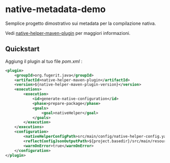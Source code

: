 # native-metadata-demo

Semplice progetto dimostrativo sui metadata per la compilazione nativa.

Vedi [native-helper-maven-plugin](https://github.com/fugerit-org/native-helper-maven-plugin) per maggiori informazioni.

## Quickstart

Aggiung il plugin al tuo file *pom.xml* :

```xml
<plugin>
    <groupId>org.fugerit.java</groupId>
    <artifactId>native-helper-maven-plugin</artifactId>
    <version>${native-helper-maven-plugin-version}</version>
    <executions>
        <execution>
            <id>generate-native-configuration</id>
            <phase>prepare-package</phase>
            <goals>
                <goal>nativeHelper</goal>
            </goals>
        </execution>
    </executions>
    <configuration>
        <nativeHelperConfigPath>src/main/config/native-helper-config.yaml</nativeHelperConfigPath>
        <reflectConfigJsonOutputPath>${project.basedir}/src/main/resources/META-INF/native-image/reflect-config.json</reflectConfigJsonOutputPath>
        <warnOnError>true</warnOnError>
    </configuration>
</plugin>
```
